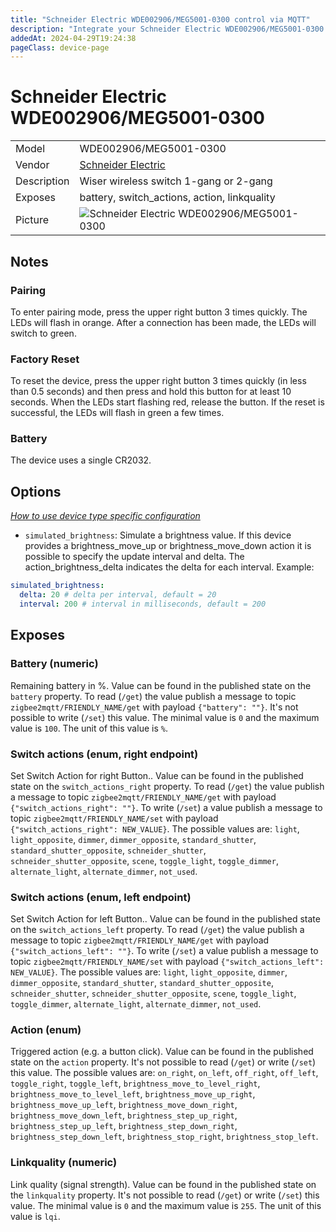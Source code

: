 ```yaml
---
title: "Schneider Electric WDE002906/MEG5001-0300 control via MQTT"
description: "Integrate your Schneider Electric WDE002906/MEG5001-0300 via Zigbee2MQTT with whatever smart home infrastructure you are using without the vendor's bridge or gateway."
addedAt: 2024-04-29T19:24:38
pageClass: device-page
---
```


<!-- !!!! -->
<!-- ATTENTION: This file is auto-generated through docgen! -->
<!-- You can only edit the "Notes"-Section between the two comment lines "Notes BEGIN" and "Notes END". -->
<!-- Do not use h1 or h2 heading within "## Notes"-Section. -->
<!-- !!!! -->

# Schneider Electric WDE002906/MEG5001-0300

|     |     |
|-----|-----|
| Model | WDE002906/MEG5001-0300  |
| Vendor  | [Schneider Electric](/supported-devices/#v=Schneider%20Electric)  |
| Description | Wiser wireless switch 1-gang or 2-gang |
| Exposes | battery, switch_actions, action, linkquality |
| Picture | ![Schneider Electric WDE002906/MEG5001-0300](https://www.zigbee2mqtt.io/images/devices/WDE002906-MEG5001-0300.png) |


<!-- Notes BEGIN: You can edit here. Add "## Notes" headline if not already present. -->
## Notes

### Pairing
To enter pairing mode, press the upper right button 3 times quickly. The LEDs will flash in orange. After a connection has been made, the LEDs will switch to green.

### Factory Reset
To reset the device, press the upper right button 3 times quickly (in less than 0.5 seconds) and then press and hold this button for at least 10 seconds. When the LEDs start
flashing red, release the button. If the reset is successful, the LEDs will flash in green a few times.

### Battery
The device uses a single CR2032.
<!-- Notes END: Do not edit below this line -->



## Options
*[How to use device type specific configuration](../guide/configuration/devices-groups.md#specific-device-options)*

* `simulated_brightness`: Simulate a brightness value. If this device provides a brightness_move_up or brightness_move_down action it is possible to specify the update interval and delta. The action_brightness_delta indicates the delta for each interval. Example:
```yaml
simulated_brightness:
  delta: 20 # delta per interval, default = 20
  interval: 200 # interval in milliseconds, default = 200
```


## Exposes

### Battery (numeric)
Remaining battery in %.
Value can be found in the published state on the `battery` property.
To read (`/get`) the value publish a message to topic `zigbee2mqtt/FRIENDLY_NAME/get` with payload `{"battery": ""}`.
It's not possible to write (`/set`) this value.
The minimal value is `0` and the maximum value is `100`.
The unit of this value is `%`.

### Switch actions (enum, right endpoint)
Set Switch Action for right Button..
Value can be found in the published state on the `switch_actions_right` property.
To read (`/get`) the value publish a message to topic `zigbee2mqtt/FRIENDLY_NAME/get` with payload `{"switch_actions_right": ""}`.
To write (`/set`) a value publish a message to topic `zigbee2mqtt/FRIENDLY_NAME/set` with payload `{"switch_actions_right": NEW_VALUE}`.
The possible values are: `light`, `light_opposite`, `dimmer`, `dimmer_opposite`, `standard_shutter`, `standard_shutter_opposite`, `schneider_shutter`, `schneider_shutter_opposite`, `scene`, `toggle_light`, `toggle_dimmer`, `alternate_light`, `alternate_dimmer`, `not_used`.

### Switch actions (enum, left endpoint)
Set Switch Action for left Button..
Value can be found in the published state on the `switch_actions_left` property.
To read (`/get`) the value publish a message to topic `zigbee2mqtt/FRIENDLY_NAME/get` with payload `{"switch_actions_left": ""}`.
To write (`/set`) a value publish a message to topic `zigbee2mqtt/FRIENDLY_NAME/set` with payload `{"switch_actions_left": NEW_VALUE}`.
The possible values are: `light`, `light_opposite`, `dimmer`, `dimmer_opposite`, `standard_shutter`, `standard_shutter_opposite`, `schneider_shutter`, `schneider_shutter_opposite`, `scene`, `toggle_light`, `toggle_dimmer`, `alternate_light`, `alternate_dimmer`, `not_used`.

### Action (enum)
Triggered action (e.g. a button click).
Value can be found in the published state on the `action` property.
It's not possible to read (`/get`) or write (`/set`) this value.
The possible values are: `on_right`, `on_left`, `off_right`, `off_left`, `toggle_right`, `toggle_left`, `brightness_move_to_level_right`, `brightness_move_to_level_left`, `brightness_move_up_right`, `brightness_move_up_left`, `brightness_move_down_right`, `brightness_move_down_left`, `brightness_step_up_right`, `brightness_step_up_left`, `brightness_step_down_right`, `brightness_step_down_left`, `brightness_stop_right`, `brightness_stop_left`.

### Linkquality (numeric)
Link quality (signal strength).
Value can be found in the published state on the `linkquality` property.
It's not possible to read (`/get`) or write (`/set`) this value.
The minimal value is `0` and the maximum value is `255`.
The unit of this value is `lqi`.

